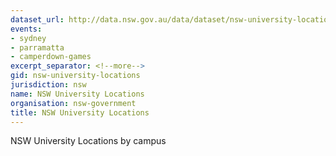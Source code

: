 ```yaml
---
dataset_url: http://data.nsw.gov.au/data/dataset/nsw-university-locations
events:
- sydney
- parramatta
- camperdown-games
excerpt_separator: <!--more-->
gid: nsw-university-locations
jurisdiction: nsw
name: NSW University Locations
organisation: nsw-government
title: NSW University Locations
---
```


NSW University Locations by campus